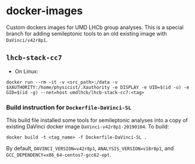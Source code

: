 # docker-images
Custom dockers images for UMD LHCb group analyses. This is a special branch for
adding semileptonic tools to an old existing image with `DaVinci/v42r8p1`.


## `lhcb-stack-cc7`
* On Linux:
```
docker run --rm -it -v <src_path>:/data -v $XAUTHORITY:/home/physicist/.Xauthority -e DISPLAY -e UID=$(id -u) -e GID=$(id -g) --net=host umdlhcb/lhcb-stack-cc7:<tag>
```

### Build instruction for `Dockerfile-DaVinci-SL`
This build file installed some tools for semileptonic analyses into a copy of
existing DaVinci docker image `DaVinci-v42r8p1-20190104`. To build:
```
docker build -t <tag_name> -f Dockerfile-DaVinci-SL .
```

By default, `DAVINCI_VERSION=v42r8p1`, `ANALYSIS_VERSION=v18r8p1`, and
`GCC_DEPENDENCY=x86_64-centos7-gcc62-opt`.
